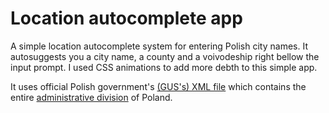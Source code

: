 # Location autocomplete app
A simple location autocomplete system for entering Polish city names. It autosuggests you a city name, a county and a voivodeship right bellow the input prompt. I used CSS animations to add more debth to this simple app.

It uses official Polish government's [(GUS's) XML file](https://eteryt.stat.gov.pl/eTeryt/rejestr_teryt/udostepnianie_danych/baza_teryt/uzytkownicy_indywidualni/pobieranie/pliki_pelne.aspx?contrast=default) which contains the entire [administrative division](https://en.wikipedia.org/wiki/Administrative_division) of Poland. 
